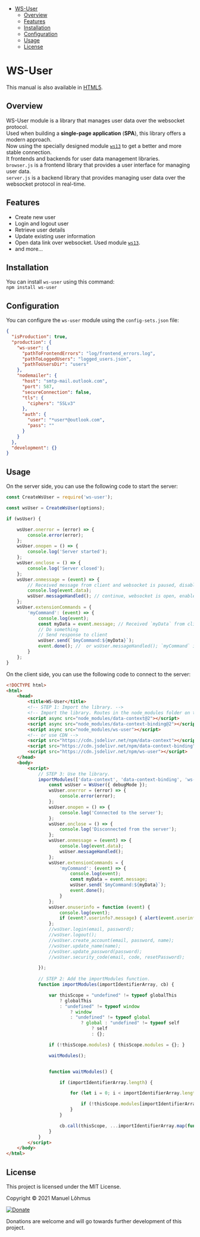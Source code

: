 ﻿<div class="row w-100">
<div class="col-3 d-none d-lg-inline">
<div class="sticky-top overflow-auto vh-100">
<div id="list-headers" class="list-group mt-5">

- [WS-User](#ws-user)
    - [Overview](#overview)
    - [Features](#features)
    - [Installation](#installation)
    - [Configuration](#configuration)
    - [Usage](#usage)
    - [License](#license)
 
 
</div>
</div>
</div>
 
<div class="col">
<div class="p-2 markdown-body" data-bs-spy="scroll" data-bs-target="#list-headers" data-bs-offset="0" tabindex="0">

# WS-User  
This manual is also available in [HTML5](https://manuel-lohmus.github.io/ws-userg/README.html).

## Overview  
WS-User module is a library that manages user data over the websocket protocol.<br>
Used when building a **single-page application** (**SPA**), this library offers a modern approach.<br>
Now using the specially designed module [`ws13`](https://www.npmjs.com/package/ws13) to get a better and more stable connection.  
It frontends and backends for user data management libraries.  
`browser.js` is a frontend library that provides a user interface for managing user data.  
`server.js` is a backend library that provides managing user data over the websocket protocol in real-time.  

## Features  
- Create new user 
- Login and logout user  
- Retrieve user details  
- Update existing user information
- Open data link over websocket. Used module [`ws13`](https://www.npmjs.com/package/ws13). 
- and more... 

## Installation  
You can install `ws-user` using this command:  
`npm install ws-user`  

## Configuration  
You can configure the `ws-user` module using the `config-sets.json` file:
```json
{
  "isProduction": true,
  "production": {
    "ws-user": {
      "pathToFrontendErrors": "log/frontend_errors.log",
      "pathToLoggedUsers": "logged_users.json",
      "pathToUsersDir": "users"
    },
    "nodemailer": {
      "host": "smtp-mail.outlook.com",
      "port": 587,
      "secureConnection": false,
      "tls": {
        "ciphers": "SSLv3"
      },
      "auth": {
        "user": "*user*@outlook.com",
        "pass": ""
      }
    }
  },
  "development": {}
}
```

## Usage  
On the server side, you can use the following code to start the server:
```javascript
const CreateWsUser = require('ws-user');

const wsUser = CreateWsUser(options);

if (wsUser) {

    wsUser.onerror = (error) => {
        console.error(error);
    };
    wsUser.onopen = () => {
        console.log('Server started');
    };
    wsUser.onclose = () => {
        console.log('Server closed');
    };
    wsUser.onmessage = (event) => {
        // Received message from client and websocket is paused, disable to receive messages
        console.log(event.data);
        wsUser.messageHandled(); // continue, websocket is open, enable to receive messages
    };
    wsUser.extensionCommands = {
        'myCommand': (event) => {
            console.log(event);
            const myData = event.message; // Received `myData` from client
            // Do something
            // Send response to client
            wsUser.send(`$myCommand:${myData}`);
            event.done(); //  or wsUser.messageHandled(); `myCommand` is handled > continue, websocket is open
        }
    };
}
```
On the client side, you can use the following code to connect to the server:
```html
<!DOCTYPE html>
<html>
    <head>
        <title>WS-User</title>
        <!-- STEP 1: Import the library. -->
        <!-- Import the library. Routes in the node_modules folder on the server `tiny-https-server` -->
        <script async src="node_modules/data-context@2"></script>
        <script async src="node_modules/data-context-binding@2"></script>
        <script async src="node_modules/ws-user"></script>
        <!-- or use CDN -->
        <script src="https://cdn.jsdelivr.net/npm/data-context"></script>
        <script src="https://cdn.jsdelivr.net/npm/data-context-binding"></script>
        <script src="https://cdn.jsdelivr.net/npm/ws-user"></script>
    </head>
    <body>
        <script>
            // STEP 3: Use the library.
            importModules(['data-context', 'data-context-binding', 'ws-user'], function (dataContext, dataContextBinding, WsUser) {
                const wsUser = WsUser({ debugMode });
                wsUser.onerror = (error) => {
                    console.error(error);
                };
                wsUser.onopen = () => {
                    console.log('Connected to the server');
                };
                wsUser.onclose = () => {
                    console.log('Disconnected from the server');
                };
                wsUser.onmessage = (event) => {
                    console.log(event.data);
                    wsUser.messageHandled();
                };
                wsUser.extensionCommands = {
                    'myCommand': (event) => {
                        console.log(event);
                        const myData = event.message;
                        wsUser.send(`$myCommand:${myData}`);
                        event.done();
                    }
                };
                wsUser.onuserinfo = function (event) {
                    console.log(event);
                    if (event?.userinfo?.message) { alert(event.userinfo.message); }
                };
                //wsUser.login(email, password);
                //wsUser.logout();
                //wsUser.create_account(email, password, name);
                //wsUser.update_name(name);
                //wsUser.update_password(password);
                //wsUser.security_code(email, code, resetPassword);

            });
            
            // STEP 2: Add the importModules function.
            function importModules(importIdentifierArray, cb) {

                var thisScope = "undefined" != typeof globalThis
                    ? globalThis
                    : "undefined" != typeof window
                        ? window
                        : "undefined" != typeof global
                            ? global : "undefined" != typeof self
                                ? self
                                : {};

                if (!thisScope.modules) { thisScope.modules = {}; }

                waitModules();


                function waitModules() {

                    if (importIdentifierArray.length) {

                        for (let i = 0; i < importIdentifierArray.length; i++) {

                            if (!thisScope.modules[importIdentifierArray[i]]) { return setTimeout(waitModules, 10); }
                        }
                    }

                    cb.call(thisScope, ...importIdentifierArray.map(function (id) { return thisScope.modules[id]; }));
                }
            }
        </script>
    </body>
</html>
```

## License  

This project is licensed under the MIT License.  

Copyright &copy; 2021 Manuel Lõhmus  

[![Donate](https://www.paypalobjects.com/en_US/i/btn/btn_donate_SM.gif)](https://www.paypal.com/donate?hosted_button_id=GJHV8E2DBBFJU)  

Donations are welcome and will go towards further development of this project.  

<br>  
<br>  
<br>  
</div>  
</div>  
</div>
